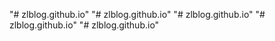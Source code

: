 "# zlblog.github.io" 
"# zlblog.github.io" 
"# zlblog.github.io" 
"# zlblog.github.io" 
"# zlblog.github.io" 
